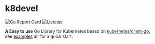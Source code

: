 # k8devel

[![Go Report Card](https://goreportcard.com/badge/github.com/thekubeworld/k8devel)](https://goreportcard.com/report/github.com/thekubeworld/k8devel)
[![License](https://img.shields.io/badge/License-Apache%202.0-blue.svg)](https://opensource.org/licenses/Apache-2.0)

**A Easy to use** Go Library for Kubernetes based on [kubernetes/client-go](https://github.com/kubernetes/client-go), see [examples](https://github.com/thekubeworld/k8devel/tree/main/examples) dir for a quick start.
